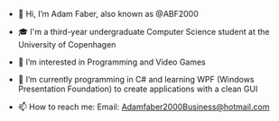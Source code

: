 - 👋 Hi, I’m Adam Faber, also known as @ABF2000
- 🎓 I'm a third-year undergraduate Computer Science student at the University of Copenhagen
- 👀 I’m interested in Programming and Video Games
- 🌱 I’m currently programming in C# and learning WPF (Windows Presentation Foundation)
          to create applications with a clean GUI

- 📫 How to reach me:
      Email: Adamfaber2000Business@hotmail.com
      



<!---
ABF2000/ABF2000 is a ✨ special ✨ repository because its `README.md` (this file) appears on your GitHub profile.
You can click the Preview link to take a look at your changes.
--->
